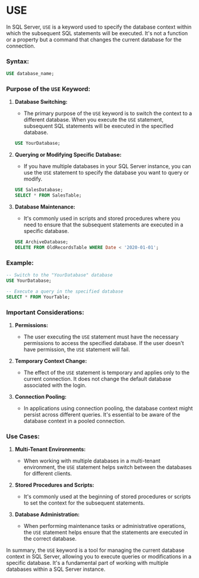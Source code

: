 # USE

In SQL Server, `USE` is a keyword used to specify the database context within which the subsequent SQL statements will be executed. It's not a function or a property but a command that changes the current database for the connection.

### Syntax:

```sql
USE database_name;
```

### Purpose of the `USE` Keyword:

1. **Database Switching:**
   - The primary purpose of the `USE` keyword is to switch the context to a different database. When you execute the `USE` statement, subsequent SQL statements will be executed in the specified database.

   ```sql
   USE YourDatabase;
   ```

2. **Querying or Modifying Specific Database:**
   - If you have multiple databases in your SQL Server instance, you can use the `USE` statement to specify the database you want to query or modify.

   ```sql
   USE SalesDatabase;
   SELECT * FROM SalesTable;
   ```

3. **Database Maintenance:**
   - It's commonly used in scripts and stored procedures where you need to ensure that the subsequent statements are executed in a specific database.

   ```sql
   USE ArchiveDatabase;
   DELETE FROM OldRecordsTable WHERE Date < '2020-01-01';
   ```

### Example:

```sql
-- Switch to the "YourDatabase" database
USE YourDatabase;

-- Execute a query in the specified database
SELECT * FROM YourTable;
```

### Important Considerations:

1. **Permissions:**
   - The user executing the `USE` statement must have the necessary permissions to access the specified database. If the user doesn't have permission, the `USE` statement will fail.

2. **Temporary Context Change:**
   - The effect of the `USE` statement is temporary and applies only to the current connection. It does not change the default database associated with the login.

3. **Connection Pooling:**
   - In applications using connection pooling, the database context might persist across different queries. It's essential to be aware of the database context in a pooled connection.

### Use Cases:

1. **Multi-Tenant Environments:**
   - When working with multiple databases in a multi-tenant environment, the `USE` statement helps switch between the databases for different clients.

2. **Stored Procedures and Scripts:**
   - It's commonly used at the beginning of stored procedures or scripts to set the context for the subsequent statements.

3. **Database Administration:**
   - When performing maintenance tasks or administrative operations, the `USE` statement helps ensure that the statements are executed in the correct database.

In summary, the `USE` keyword is a tool for managing the current database context in SQL Server, allowing you to execute queries or modifications in a specific database. It's a fundamental part of working with multiple databases within a SQL Server instance.
